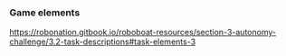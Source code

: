 ### Game elements
https://robonation.gitbook.io/roboboat-resources/section-3-autonomy-challenge/3.2-task-descriptions#task-elements-3
